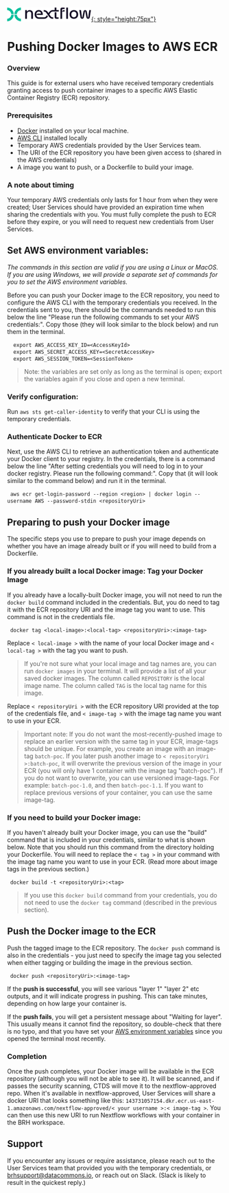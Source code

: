 [![Nextflow logo](img/nextflow.svg){: style="height:75px"}](https://www.nextflow.io/)

# **Pushing Docker Images to AWS ECR**

### Overview

This guide is for external users who have received temporary credentials granting access to push container images to a specific AWS Elastic Container Registry (ECR) repository.

### Prerequisites

- [Docker](https://www.docker.com/get-started/) installed on your local machine.
- [AWS CLI](https://docs.aws.amazon.com/cli/latest/userguide/getting-started-install.html) installed locally
- Temporary AWS credentials provided by the User Services team.
- The URI of the ECR repository you have been given access to (shared in the AWS credentials)
- A image you want to push, or a Dockerfile to build your image.

### A note about timing

Your temporary AWS credentials only lasts for 1 hour from when they were created; User Services should have provided an expiration time when sharing the credentials with you. You must fully complete the push to ECR before they expire, or you will need to request new credentials from User Services.

## Set AWS environment variables:

*The commands in this section are valid if you are using a Linux or MacOS. If you are using Windows, we will provide a separate set of commands for you to set the AWS environment variables.*

Before you can push your Docker image to the ECR repository, you need to configure the AWS CLI with the temporary credentials you received. In the credentials sent to you, there should be the commands needed to run this below the line "Please run the following commands to set your AWS credentials:". Copy those (they will look similar to the block below) and run them in the terminal.

      export AWS_ACCESS_KEY_ID=<AccessKeyId>
      export AWS_SECRET_ACCESS_KEY=<SecretAccessKey>
      export AWS_SESSION_TOKEN=<SessionToken>

> Note: the variables are set only as long as the terminal is open; export the variables again if you close and open a new terminal.

### Verify configuration:

Run `aws sts get-caller-identity` to verify that your CLI is using the temporary credentials.

### Authenticate Docker to ECR

Next, use the AWS CLI to retrieve an authentication token and authenticate your Docker client to your registry. In the credentials, there is a command below the line "After setting credentials you will need to log in to your docker registry. Please run the following command:". Copy that (it will look similar to the command below) and run it in the terminal.

     aws ecr get-login-password --region <region> | docker login --username AWS --password-stdin <repositoryUri>

## Preparing to push your Docker image

The specific steps you use to prepare to push your image depends on whether you have an image already built or if you will need to build from a Dockerfile.

### If you already built a local Docker image: Tag your Docker Image

If you already have a locally-built Docker image, you will not need to run the `docker build` command included in the credentials. But, you do need to tag it with the ECR repository URI and the image tag you want to use. This command is not in the credentials file.

     docker tag <local-image>:<local-tag> <repositoryUri>:<image-tag>

Replace `< local-image >` with the name of your local Docker image and `< local-tag >` with the tag you want to push.
> If you're not sure what your local image and tag names are, you can run `docker images` in your terminal. It will provide a list of all your saved docker images. The column called `REPOSITORY` is the local image name. The column called `TAG` is the local tag name for this image.

Replace `< repositoryUri >` with the ECR repository URI provided at the top of the credentials file, and `< image-tag >` with the image tag name you want to use in your ECR.
> Important note: If you do not want the most-recently-pushed image to replace an earlier version with the same tag in your ECR, image-tags should be unique.
> For example, you create an image with an image-tag `batch-poc`. If you later push another image to `< repositoryUri >:batch-poc`, it will overwrite the previous version of the image in your ECR (you will only have 1 container with the image tag "batch-poc").
> If you do not want to overwrite, you can use versioned image-tags. For example: `batch-poc-1.0`, and then `batch-poc-1.1`.
> If you want to replace previous versions of your container, you can use the same image-tag.

### If you need to build your Docker image:

If you haven't already built your Docker image, you can use the "build" command that is included in your credentials, similar to what is shown below. Note that you should run this command from the directory holding your Dockerfile. You will need to replace the `< tag >` in your command with the image tag name you want to use in your ECR. (Read more about image tags in the previous section.)

     docker build -t <repositoryUri>:<tag>

> If you use this `docker build` command from your credentials, you do not need to use the `docker tag` command (described in the previous section).

## Push the Docker image to the ECR

Push the tagged image to the ECR repository. The `docker push` command is also in the credentials - you just need to specify the image tag you selected when either tagging or building the image in the previous section.

     docker push <repositoryUri>:<image-tag>

If the **push is successful**, you will see various "layer 1" "layer 2" etc outputs, and it will indicate progress in pushing. This can take minutes, depending on how large your container is.

If the **push fails**, you will get a persistent message about "Waiting for layer". This usually means it cannot find the repository, so double-check that there is no typo, and that you have set your [AWS environment variables](#set-aws-environment-variables) since you opened the terminal most recently.

### Completion

Once the push completes, your Docker image will be available in the ECR repository (although you will not be able to see it). It will be scanned, and if passes the security scanning, CTDS will move it to the nextflow-approved repo. When it's available in nextflow-approved, User Services will share a docker URI that looks something like this:
`143731057154.dkr.ecr.us-east-1.amazonaws.com/nextflow-approved/< your username >:< image-tag >`. You can then use this new URI to run Nextflow workflows with your container in the BRH workspace.

## Support

If you encounter any issues or require assistance, please reach out to the User Services team that provided you with the temporary credentials, or brhsupport@datacommons.io, or reach out on Slack. (Slack is likely to result in the quickest reply.)
